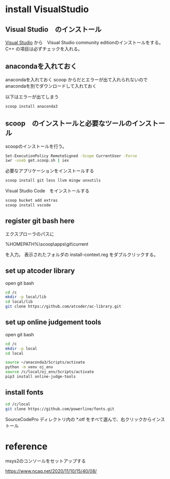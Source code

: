 # install VisualStudio

## Visual Studio　のインストール

[Visual Studio](https://visualstudio.microsoft.com/ja/) から　Visual Studio community editionのインストールをする。
C++ の項目は必ずチェックを入れる。

## anacondaを入れておく

anacondaを入れておく
scoop からだとエラーが出て入れられないのでanacondaを別でダウンロードして入れておく

以下はエラーが出てしまう

```bash
scoop install anaconda3
```

## scoop　のインストールと必要なツールのインストール

scoopのインストールを行う。

```bash
Set-ExecutionPolicy RemoteSigned -Scope CurrentUser -Force
iwr -useb get.scoop.sh | iex
```

必要なアプリケーションをインストールする

```bash
scoop install git less llvm mingw unxutils
```

Visual Studio Code　をインストールする

```bash
scoop bucket add extras
scoop install vscode
```

## register git bash here
エクスプローラのパスに

%HOMEPATH%\scoop\apps\git\current

を入力。
表示されたフォルダの
install-context.reg
をダブルクリックする。


## set up atcoder library
open git bash

```bash
cd /c
mkdir -p local/lib
cd local/lib
git clone https://github.com/atcoder/ac-library.git
```

## set up online judgement tools
open git bash

```bash
cd /c
mkdir -p local
cd local

source ~/anaconda3/Scripts/activate
python -m venv oj_env
source /c/local/oj_env/Scripts/activate
pip3 install online-judge-tools
```

## install fonts

```bash
cd /c/local
git clone https://github.com/powerline/fonts.git
```

SourceCodePro ディレクトリ内の *.otf をすべて選んで、右クリックからインストール



# reference
msys2のコンソールをセットアップする

https://www.ncaq.net/2020/11/10/15/40/08/
